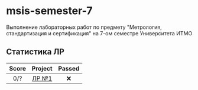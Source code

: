 # msis-semester-7
Выполнение лабораторных работ по предмету "Метрология, стандартизация и сертификация" на 7-ом семестре Университета ИТМО

## Статистика ЛР

| Score   | Project                | Passed |
| :---:   | :---:                  | :---:  | 
| 0/?     | [ЛР №1](lab1/)         | ❌     |

